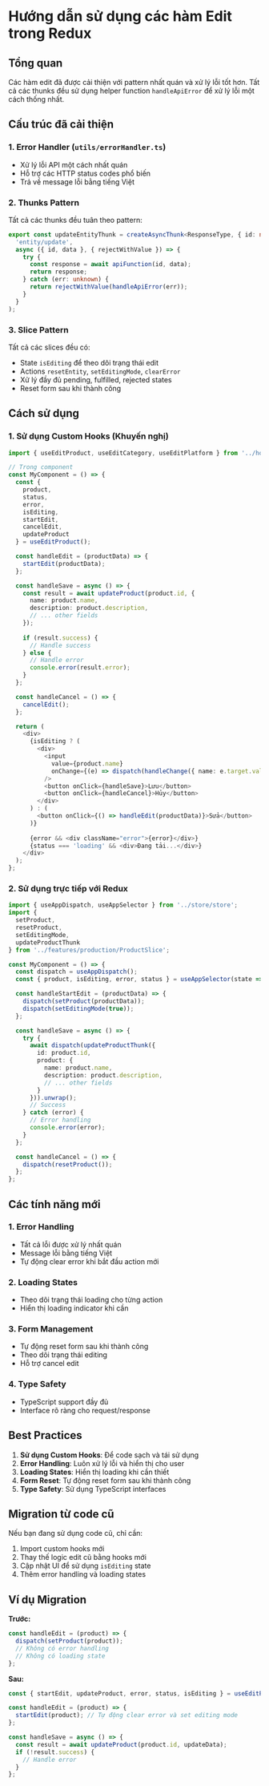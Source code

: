# Hướng dẫn sử dụng các hàm Edit trong Redux

## Tổng quan

Các hàm edit đã được cải thiện với pattern nhất quán và xử lý lỗi tốt hơn. Tất cả các thunks đều sử dụng helper function `handleApiError` để xử lý lỗi một cách thống nhất.

## Cấu trúc đã cải thiện

### 1. Error Handler (`utils/errorHandler.ts`)
- Xử lý lỗi API một cách nhất quán
- Hỗ trợ các HTTP status codes phổ biến
- Trả về message lỗi bằng tiếng Việt

### 2. Thunks Pattern
Tất cả các thunks đều tuân theo pattern:
```typescript
export const updateEntityThunk = createAsyncThunk<ResponseType, { id: number, data: UpdateType }, { rejectValue: string }>(
  'entity/update',
  async ({ id, data }, { rejectWithValue }) => {
    try {
      const response = await apiFunction(id, data);
      return response;
    } catch (err: unknown) {
      return rejectWithValue(handleApiError(err));
    }
  }
);
```

### 3. Slice Pattern
Tất cả các slices đều có:
- State `isEditing` để theo dõi trạng thái edit
- Actions `resetEntity`, `setEditingMode`, `clearError`
- Xử lý đầy đủ pending, fulfilled, rejected states
- Reset form sau khi thành công

## Cách sử dụng

### 1. Sử dụng Custom Hooks (Khuyến nghị)

```typescript
import { useEditProduct, useEditCategory, useEditPlatform } from '../hooks/useEdit';

// Trong component
const MyComponent = () => {
  const { 
    product, 
    status, 
    error, 
    isEditing, 
    startEdit, 
    cancelEdit, 
    updateProduct 
  } = useEditProduct();

  const handleEdit = (productData) => {
    startEdit(productData);
  };

  const handleSave = async () => {
    const result = await updateProduct(product.id, {
      name: product.name,
      description: product.description,
      // ... other fields
    });
    
    if (result.success) {
      // Handle success
    } else {
      // Handle error
      console.error(result.error);
    }
  };

  const handleCancel = () => {
    cancelEdit();
  };

  return (
    <div>
      {isEditing ? (
        <div>
          <input 
            value={product.name} 
            onChange={(e) => dispatch(handleChange({ name: e.target.value }))}
          />
          <button onClick={handleSave}>Lưu</button>
          <button onClick={handleCancel}>Hủy</button>
        </div>
      ) : (
        <button onClick={() => handleEdit(productData)}>Sửa</button>
      )}
      
      {error && <div className="error">{error}</div>}
      {status === 'loading' && <div>Đang tải...</div>}
    </div>
  );
};
```

### 2. Sử dụng trực tiếp với Redux

```typescript
import { useAppDispatch, useAppSelector } from '../store/store';
import { 
  setProduct, 
  resetProduct, 
  setEditingMode, 
  updateProductThunk 
} from '../features/production/ProductSlice';

const MyComponent = () => {
  const dispatch = useAppDispatch();
  const { product, isEditing, error, status } = useAppSelector(state => state.product);

  const handleStartEdit = (productData) => {
    dispatch(setProduct(productData));
    dispatch(setEditingMode(true));
  };

  const handleSave = async () => {
    try {
      await dispatch(updateProductThunk({ 
        id: product.id, 
        product: {
          name: product.name,
          description: product.description,
          // ... other fields
        }
      })).unwrap();
      // Success
    } catch (error) {
      // Error handling
      console.error(error);
    }
  };

  const handleCancel = () => {
    dispatch(resetProduct());
  };
};
```

## Các tính năng mới

### 1. Error Handling
- Tất cả lỗi được xử lý nhất quán
- Message lỗi bằng tiếng Việt
- Tự động clear error khi bắt đầu action mới

### 2. Loading States
- Theo dõi trạng thái loading cho từng action
- Hiển thị loading indicator khi cần

### 3. Form Management
- Tự động reset form sau khi thành công
- Theo dõi trạng thái editing
- Hỗ trợ cancel edit

### 4. Type Safety
- TypeScript support đầy đủ
- Interface rõ ràng cho request/response

## Best Practices

1. **Sử dụng Custom Hooks**: Để code sạch và tái sử dụng
2. **Error Handling**: Luôn xử lý lỗi và hiển thị cho user
3. **Loading States**: Hiển thị loading khi cần thiết
4. **Form Reset**: Tự động reset form sau khi thành công
5. **Type Safety**: Sử dụng TypeScript interfaces

## Migration từ code cũ

Nếu bạn đang sử dụng code cũ, chỉ cần:

1. Import custom hooks mới
2. Thay thế logic edit cũ bằng hooks mới
3. Cập nhật UI để sử dụng `isEditing` state
4. Thêm error handling và loading states

## Ví dụ Migration

**Trước:**
```typescript
const handleEdit = (product) => {
  dispatch(setProduct(product));
  // Không có error handling
  // Không có loading state
};
```

**Sau:**
```typescript
const { startEdit, updateProduct, error, status, isEditing } = useEditProduct();

const handleEdit = (product) => {
  startEdit(product); // Tự động clear error và set editing mode
};

const handleSave = async () => {
  const result = await updateProduct(product.id, updateData);
  if (!result.success) {
    // Handle error
  }
};
``` 